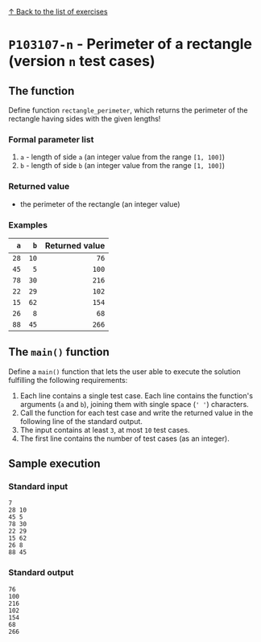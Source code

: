 
[↑ Back to the list of exercises](./README.md)

# `P103107-n` - Perimeter of a rectangle (version `n` test cases)

## The function

Define function `rectangle_perimeter`, which returns the perimeter of the rectangle having sides with the given lengths!

### Formal parameter list

1. `a` - length of side `a` (an integer value from the range `[1, 100]`)
1. `b` - length of side `b` (an integer value from the range `[1, 100]`)

### Returned value

* the perimeter of the rectangle (an integer value)

### Examples

| `a` | `b` | Returned value | 
| ---: | ---: | --: | 
| `28` | `10` | `76` | 
| `45` | `5` | `100` | 
| `78` | `30` | `216` | 
| `22` | `29` | `102` | 
| `15` | `62` | `154` | 
| `26` | `8` | `68` | 
| `88` | `45` | `266` | 

## The `main()` function

Define a `main()` function that lets the user able to execute the solution fulfilling the following requirements:

1. Each line contains a single test case. Each line contains the function's arguments (`a` and `b`), joining them with single space (`' '`) characters.
1. Call the function for each test case and write the returned value in the following line of the standard output.
1. The input contains at least `3`, at most `10` test cases.
1. The first line contains the number of test cases (as an integer).

## Sample execution

### Standard input

```
7
28 10
45 5
78 30
22 29
15 62
26 8
88 45
```

### Standard output

```
76
100
216
102
154
68
266
```